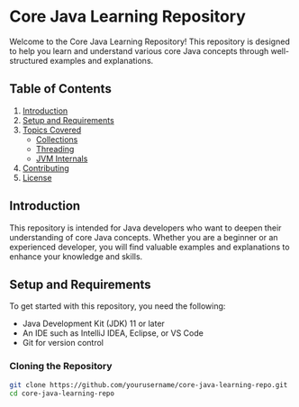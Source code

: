 # Core Java Learning Repository

Welcome to the Core Java Learning Repository! This repository is designed to help you learn and understand various core Java concepts through well-structured examples and explanations.

## Table of Contents

1. [Introduction](#introduction)
2. [Setup and Requirements](#setup-and-requirements)
3. [Topics Covered](#topics-covered)
    - [Collections](#collections)
    - [Threading](#threading)
    - [JVM Internals](#jvm-internals)
4. [Contributing](#contributing)
5. [License](#license)

## Introduction

This repository is intended for Java developers who want to deepen their understanding of core Java concepts. Whether you are a beginner or an experienced developer, you will find valuable examples and explanations to enhance your knowledge and skills.

## Setup and Requirements

To get started with this repository, you need the following:

- Java Development Kit (JDK) 11 or later
- An IDE such as IntelliJ IDEA, Eclipse, or VS Code
- Git for version control

### Cloning the Repository

```bash
git clone https://github.com/yourusername/core-java-learning-repo.git
cd core-java-learning-repo
